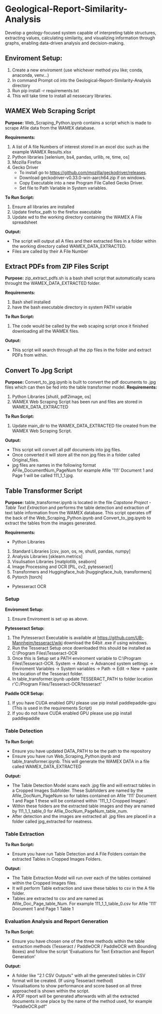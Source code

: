 # Geological-Report-Similarity-Analysis
Develop a geology-focused system capable of interpreting table structures, extracting values, calculating similarity, and visualizing information through graphs, enabling data-driven analysis and decision-making.

## Enviroment Setup:
1. Create a new enviroment (use whichever method you like; conda, anaconda, venv...)
2. In command Prompt cd into the Geological-Report-Similarity-Analysis directory
3. Run pip install -r requirements.txt
4. This will take time to install all nessecary libraries. 

## WAMEX Web Scraping Script
**Purpose:** Web_Scraping_Python.ipynb contains a script which is made to scrape Afile data from the WAMEX database.

**Requirements:** 
1. A list of A file Numbers of interest stored in an excel doc such as the example WAMEX Results.xlsx
2. Python libraries [selenium, bs4, pandas, urllib, re, time, os]
3. Mozilla Firefox
4. Gecko Driver
   - To install go to https://github.com/mozilla/geckodriver/releases.
   - Download geckodriver-v0.33.0-win-aarch64.zip if on windows.
   - Copy Executable into a new Program File Called Gecko Driver.
   - Set file to Path Variable in System variables.

**To Run Script:**
1. Ensure all libraries are installed
2. Update firefox_path to the firefox executable
3. Update wd to the working directory containing the WAMEX A File spreadsheet

**Output:**
- The script will output all A files and their extracted files in a folder within the working directory called WAMEX_DATA_EXTRACTED.
- Files are called by their A File Number

## Extract PDFs from ZIP Files Script
**Purpose:** zip_extract_pdfs.sh is a bash shell script that automatically scans throught the WAMEX_DATA_EXTRACTED folder.

**Requirements:**
1. Bash shell installed 
2. have the bash executable directory in system PATH variable

**To Run Script:**
1. The code would be called by the web scaping script once it finished downloading all the WAMEX files.

**Output:**
- This script will search through all the zip files in the folder and extract PDFs from within.

## Convert To Jpg Script
**Purpose:** Convert_to_jpg.ipynb is built to convert the pdf documents to .jpg files which can then be fed into the table transformer model.
**Requirements:**
1. Python Libraries [shutil, pdf2image, os]
2. WAMEX Web Scraping Script has been run and files are stored in WAMEX_DATA_EXTRACTED

**To Run Script:**
1. Update main_dir to the WAMEX_DATA_EXTRACTED file created from the WAMEX Web Scraping Script.

**Output:**
- This script will convert all pdf documents into jpg files.
- Once converted it will store all the non jpg files in a folder called Original_files.
- jpg files are names in the following format AFile_DocumentNum_PageNum for example Afile '111' Document 1 and Page 1 will be called 111_1_1.jpg.

## Table Transformer Script

**Purpose:** table_transformer.ipynb is located in the file _Capstone Project - Table Text Extraction_ and performs the table detection and extraction of text table information from the WAMEX database. This script operates off the back of the  Web_Scraping_Python.ipynb and Convert_to_jpg.ipynb to extract the tables from the images generated. 

**Requirements:**
- Python Libraries
1. Standard Libraries [csv, json, os, re, shutil, pandas, numpy]
2. Analysis Libraries [sklearn.metrics]
3. Visulisation Libraries [matplotlib, seaborn]
4. Image Processing and OCR [PIL, cv2, pytesseract]
5. Transformers and Huggingface_hub [huggingface_hub, transformers]
6. Pytorch [torch]
- Pytesseract OCR

### Setup 

**Enviroment Setup:**
1. Ensure Enviroment is set up as above. 

**Pytesseract Setup:**
1. The Pytesseract Executable is available at https://github.com/UB-Mannheim/tesseract/wiki download the 64bit .exe if using windows.
2. Run the Tesseract Setup once downloaded this should be installed as C:\Program Files\Tesseract-OCR
3. Once this is Setup set a PATH enviroment variable to C:\Program Files\Tesseract-OCR. System -> About -> Advanced system settings -> Enviroment Variables -> System variables -> Path -> Edit -> New -> paste the location of the Tesseract folder.
4. In table_transformer.ipynb update TESSERACT_PATH to folder location r'C:/Program Files/Tesseract-OCR/tesseract'

**Paddle OCR Setup:**
1. If you have CUDA enabled GPU please use pip install paddlepaddle-gpu (This is used in the requirements Script)
2. If you do not have CUDA enabled GPU please use pip install paddlepaddle

### Table Detection

**To Run Script:**
- Ensure you have updated DATA_PATH to be the path to the repository
- Ensure you have run Web_Scraping_Python.ipynb and table_transformer.ipynb. This will generate the WAMEX DATA in a file called WAMEX_DATA_EXTRACTED

**Output:**
- The Table Detection Model scans each .jpg file and will extract tables in a Cropped Images Subfolder. These Subfolders are named by the Afile_DocNum_PageNum so for tables contained on Afile '111' Document 1 and Page 1 these will be contained within '111_1_1 Cropped Images'.
- Within these folders are the extracted table images and they are named by 111_1_1_table_0 for Afile_DocNum_PageNum_table_num.
- After detection and the images are extracted all .jpg files are placed in a folder called jpg_extracted for neatness.

### Table Extraction

**To Run Script:**
- Ensure you have run Table Detection and A File Folders contain the extracted Tables in Cropped Images Folders.

**Output:**
- The Table Extraction Model will run over each of the tables contained within the Cropped Images files.
- It will perform Table extraction and save these tables to csv in the A file folder.
- Tables are extracted to csv and are named as Afile_Doc_Page_table_Num. For example 111_1_1_table_0.csv for Afile '111' Document 1 and Page 1 Table 1

### Evaluation Analysis and Report Generation

**To Run Script:**
- Ensure you have chosen one of the three methods within the table extraction methods (Tesseract / PaddleOCR / PaddleOCR with Bounding Boxes) and follow the script 'Evaluations for Text Extraction and Report Generation'

**Output:**
- A folder like "2.1 CSV Outputs" with all the generated tables in CSV format will be created. (If using Tesseract method)
- Visualisations to show performance and score based on all three approached is shown within the script. 
- A PDF report will be generated afterwards with all the extracted documents in one place by the name of the method used, for example "PaddleOCR.pdf" 

 


